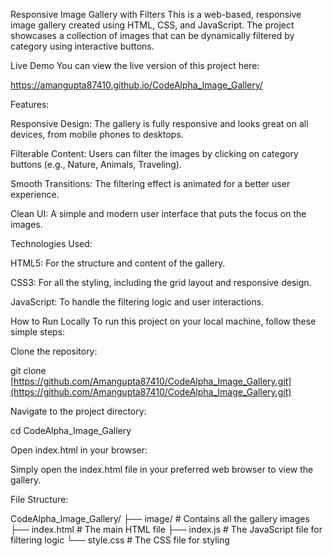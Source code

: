 Responsive Image Gallery with Filters
This is a web-based, responsive image gallery created using HTML, CSS, and JavaScript. The project showcases a collection of images that can be dynamically filtered by category using interactive buttons.

Live Demo
You can view the live version of this project here:


https://amangupta87410.github.io/CodeAlpha_Image_Gallery/




Features:


Responsive Design: The gallery is fully responsive and looks great on all devices, from mobile phones to desktops.

Filterable Content: Users can filter the images by clicking on category buttons (e.g., Nature, Animals, Traveling).

Smooth Transitions: The filtering effect is animated for a better user experience.

Clean UI: A simple and modern user interface that puts the focus on the images.


Technologies Used:


HTML5: For the structure and content of the gallery.

CSS3: For all the styling, including the grid layout and responsive design.

JavaScript: To handle the filtering logic and user interactions.

How to Run Locally
To run this project on your local machine, follow these simple steps:



Clone the repository:

git clone [https://github.com/Amangupta87410/CodeAlpha_Image_Gallery.git](https://github.com/Amangupta87410/CodeAlpha_Image_Gallery.git)



Navigate to the project directory:

cd CodeAlpha_Image_Gallery



Open index.html in your browser:

Simply open the index.html file in your preferred web browser to view the gallery.

File Structure:


CodeAlpha_Image_Gallery/
├── image/              # Contains all the gallery images
├── index.html          # The main HTML file
├── index.js            # The JavaScript file for filtering logic
└── style.css           # The CSS file for styling
